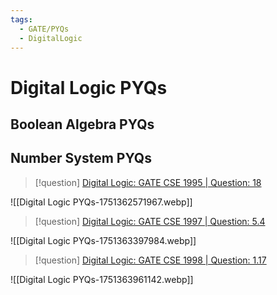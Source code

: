 ```yaml
---
tags:
  - GATE/PYQs
  - DigitalLogic
---
```

# Digital Logic PYQs

## Boolean Algebra PYQs


## Number System PYQs


> [!question] 
> [Digital Logic: GATE CSE 1995 \| Question: 18](https://gateoverflow.in/2655/gate-cse-1995-question-18)


![[Digital Logic PYQs-1751362571967.webp]]



> [!question] 
> [Digital Logic: GATE CSE 1997 \| Question: 5.4](https://gateoverflow.in/2255/gate-cse-1997-question-5-4)

![[Digital Logic PYQs-1751363397984.webp]]



> [!question] 
> [Digital Logic: GATE CSE 1998 \| Question: 1.17](https://gateoverflow.in/1654/gate-cse-1998-question-1-17)

![[Digital Logic PYQs-1751363961142.webp]]

